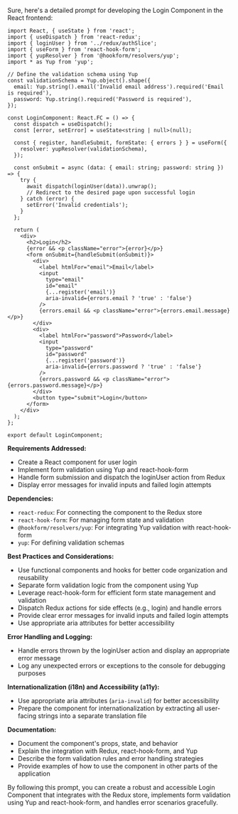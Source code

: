 Sure, here's a detailed prompt for developing the Login Component in the React frontend:

```tsx
import React, { useState } from 'react';
import { useDispatch } from 'react-redux';
import { loginUser } from '../redux/authSlice';
import { useForm } from 'react-hook-form';
import { yupResolver } from '@hookform/resolvers/yup';
import * as Yup from 'yup';

// Define the validation schema using Yup
const validationSchema = Yup.object().shape({
  email: Yup.string().email('Invalid email address').required('Email is required'),
  password: Yup.string().required('Password is required'),
});

const LoginComponent: React.FC = () => {
  const dispatch = useDispatch();
  const [error, setError] = useState<string | null>(null);

  const { register, handleSubmit, formState: { errors } } = useForm({
    resolver: yupResolver(validationSchema),
  });

  const onSubmit = async (data: { email: string; password: string }) => {
    try {
      await dispatch(loginUser(data)).unwrap();
      // Redirect to the desired page upon successful login
    } catch (error) {
      setError('Invalid credentials');
    }
  };

  return (
    <div>
      <h2>Login</h2>
      {error && <p className="error">{error}</p>}
      <form onSubmit={handleSubmit(onSubmit)}>
        <div>
          <label htmlFor="email">Email</label>
          <input
            type="email"
            id="email"
            {...register('email')}
            aria-invalid={errors.email ? 'true' : 'false'}
          />
          {errors.email && <p className="error">{errors.email.message}</p>}
        </div>
        <div>
          <label htmlFor="password">Password</label>
          <input
            type="password"
            id="password"
            {...register('password')}
            aria-invalid={errors.password ? 'true' : 'false'}
          />
          {errors.password && <p className="error">{errors.password.message}</p>}
        </div>
        <button type="submit">Login</button>
      </form>
    </div>
  );
};

export default LoginComponent;
```

**Requirements Addressed:**

- Create a React component for user login
- Implement form validation using Yup and react-hook-form
- Handle form submission and dispatch the loginUser action from Redux
- Display error messages for invalid inputs and failed login attempts

**Dependencies:**

- `react-redux`: For connecting the component to the Redux store
- `react-hook-form`: For managing form state and validation
- `@hookform/resolvers/yup`: For integrating Yup validation with react-hook-form
- `yup`: For defining validation schemas

**Best Practices and Considerations:**

- Use functional components and hooks for better code organization and reusability
- Separate form validation logic from the component using Yup
- Leverage react-hook-form for efficient form state management and validation
- Dispatch Redux actions for side effects (e.g., login) and handle errors
- Provide clear error messages for invalid inputs and failed login attempts
- Use appropriate aria attributes for better accessibility

**Error Handling and Logging:**

- Handle errors thrown by the loginUser action and display an appropriate error message
- Log any unexpected errors or exceptions to the console for debugging purposes

**Internationalization (i18n) and Accessibility (a11y):**

- Use appropriate aria attributes (`aria-invalid`) for better accessibility
- Prepare the component for internationalization by extracting all user-facing strings into a separate translation file

**Documentation:**

- Document the component's props, state, and behavior
- Explain the integration with Redux, react-hook-form, and Yup
- Describe the form validation rules and error handling strategies
- Provide examples of how to use the component in other parts of the application

By following this prompt, you can create a robust and accessible Login Component that integrates with the Redux store, implements form validation using Yup and react-hook-form, and handles error scenarios gracefully.